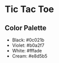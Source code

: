 # Tic Tac Toe

## Color Palette
- Black: #0c021b 
- Violet: #b0a2f7
- White: #fffade
- Cream: #e8d5b5

